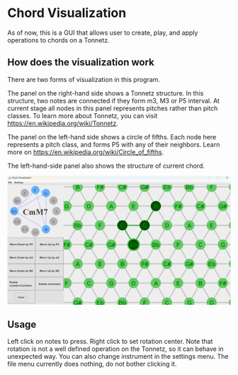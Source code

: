 # Chord Visualization

As of now, this is a GUI that allows user to create, play, and apply operations to chords on a Tonnetz. 



## How does the visualization work

There are two forms of visualization in this program.

The panel on the right-hand side shows a Tonnetz structure. In this structure, two notes are connected if they form m3, M3 or P5 interval. At current stage all nodes in this panel represents pitches rather than pitch classes. To learn more about Tonnetz, you can visit https://en.wikipedia.org/wiki/Tonnetz.

The panel on the left-hand side shows a circle of fifths. Each node here represents a pitch class, and forms P5 with any of their neighbors. Learn more on https://en.wikipedia.org/wiki/Circle_of_fifths.

The left-hand-side panel also shows the structure of current chord.

![App](examples/App.png)



## Usage

Left click on notes to press. Right click to set rotation center. Note that rotation is not a well defined operation on the Tonnetz, so it can behave in unexpected way. You can also change instrument in the settings menu. The file menu currently does nothing, do not bother clicking it.